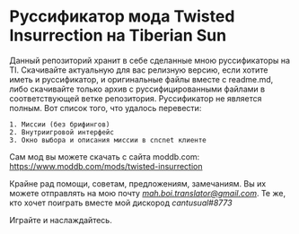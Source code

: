 # Руссификатор мода Twisted Insurrection на Tiberian Sun

Данный репозиторий хранит в себе сделанные мною руссификаторы на TI. Скачивайте актуальную для вас релизную версию, если хотите иметь и руссификатор, и оригинальные файлы вместе с readme.md, либо скачивайте только архив с руссифицированными файлами в соответствующей ветке репозитория. Руссификатор не является полным. Вот список того, что удалось перевести:

	1. Миссии (без брифингов)
	2. Внутриигровой интерфейс
	3. Окно выбора и описания миссии в cncnet клиенте

Сам мод вы можете скачать с сайта moddb.com: https://www.moddb.com/mods/twisted-insurrection

Крайне рад помощи, советам, предложениям, замечаниям. Вы их можете отправлять на мою почту *mah.boi.translator@gmail.com*.
Те же, кто хочет поиграть вместе мой дискород *cantusual#8773*

Играйте и наслаждайтесь.
